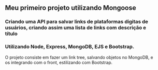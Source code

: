 ## Meu primeiro projeto utilizando Mongoose <br>
### Criando uma API para salvar links de plataformas digitas de usuários, criando assim uma lista de links com descrição e título<br>
### Utilizando Node, Express, MongoDB, EJS e Bootstrap. <br>
O projeto consiste em fazer um link tree, salvando objetos no MongoDB, e os integrando com o front, estilizando com Bootstrap.
